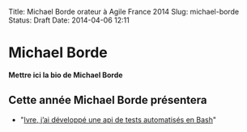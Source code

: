 Title: Michael Borde orateur à Agile France 2014 
Slug: michael-borde
Status: Draft
Date: 2014-04-06 12:11

# Michael Borde

**Mettre ici la bio de Michael Borde**
## Cette année Michael Borde présentera

* "[Ivre, j’ai développé une api de tests automatisés en Bash](../sessions/ivre-j-ai-developpe-une-api-de-tests-automatises-en-bash.html)"


